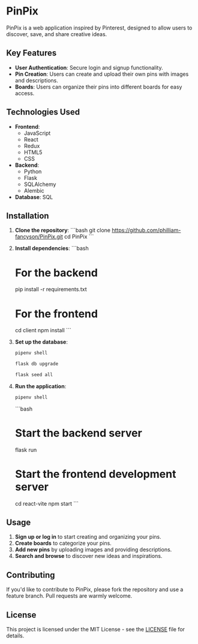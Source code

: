 # PinPix

PinPix is a web application inspired by Pinterest, designed to allow users to discover, save, and share creative ideas.

## Key Features

- **User Authentication**: Secure login and signup functionality.
- **Pin Creation**: Users can create and upload their own pins with images and descriptions.
- **Boards**: Users can organize their pins into different boards for easy access.

## Technologies Used

- **Frontend**:
  - JavaScript
  - React
  - Redux
  - HTML5
  - CSS
- **Backend**:
  - Python
  - Flask
  - SQLAlchemy
  - Alembic
- **Database**: SQL

## Installation

1. **Clone the repository**:
   \`\`\`bash
   git clone https://github.com/philliam-fancyson/PinPix.git
   cd PinPix
   \`\`\`

2. **Install dependencies**:
   \`\`\`bash
   # For the backend
   pip install -r requirements.txt

   # For the frontend
   cd client
   npm install
   \`\`\`

3. **Set up the database**:
   ```bash
   pipenv shell
   ```

   ```bash
   flask db upgrade
   ```

   ```bash
   flask seed all
   ```

5. **Run the application**:
   ```bash
   pipenv shell
   ```

    \`\`\`bash
   # Start the backend server
   flask run

   # Start the frontend development server
   cd react-vite
   npm start
   \`\`\`

## Usage

1. **Sign up or log in** to start creating and organizing your pins.
2. **Create boards** to categorize your pins.
3. **Add new pins** by uploading images and providing descriptions.
4. **Search and browse** to discover new ideas and inspirations.

## Contributing

If you'd like to contribute to PinPix, please fork the repository and use a feature branch. Pull requests are warmly welcome.

## License

This project is licensed under the MIT License - see the [LICENSE](LICENSE) file for details.

